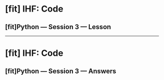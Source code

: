 # [fit] IHF: Code
## [fit]Python — Session 3 — Lesson

---

# [fit] IHF: Code
## [fit]Python — Session 3 — Answers
